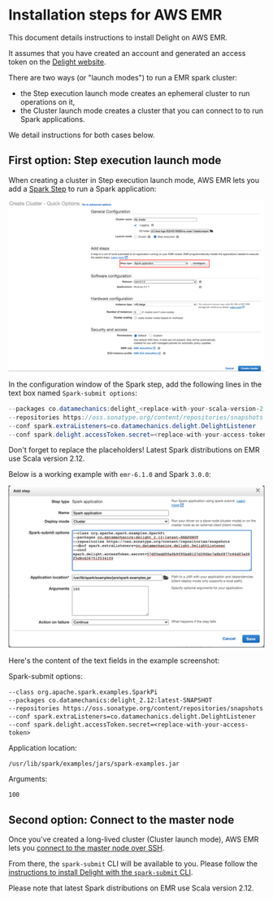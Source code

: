 # Installation steps for AWS EMR

This document details instructions to install Delight on AWS EMR.

It assumes that you have created an account and generated an access token on the [Delight website](https://www.datamechanics.co/delight).

There are two ways (or "launch modes") to run a EMR spark cluster:

- the Step execution launch mode creates an ephemeral cluster to run operations on it,
- the Cluster launch mode creates a cluster that you can connect to to run Spark applications.

We detail instructions for both cases below.

## First option: Step execution launch mode

When creating a cluster in Step execution launch mode, AWS EMR lets you add a [Spark Step](https://docs.aws.amazon.com/emr/latest/ReleaseGuide/emr-spark-submit-step.html) to run a Spark application:

![Spark application step on EMR](images/emr_step.png)

In the configuration window of the Spark step, add the following lines in the text box named `Spark-submit options`:

```java
--packages co.datamechanics:delight_<replace-with-your-scala-version-2.11-or-2.12>:latest-SNAPSHOT
--repositories https://oss.sonatype.org/content/repositories/snapshots
--conf spark.extraListeners=co.datamechanics.delight.DelightListener
--conf spark.delight.accessToken.secret=<replace-with-your-access-token>
```

Don't forget to replace the placeholders!
Latest Spark distributions on EMR use Scala version 2.12.

Below is a working example with `emr-6.1.0` and Spark `3.0.0`:

![Configure Spark application step on EMR](images/emr_step_content.png)

Here's the content of the text fields in the example screenshot:

Spark-submit options:
```
--class org.apache.spark.examples.SparkPi
--packages co.datamechanics:delight_2.12:latest-SNAPSHOT
--repositories https://oss.sonatype.org/content/repositories/snapshots
--conf spark.extraListeners=co.datamechanics.delight.DelightListener
--conf spark.delight.accessToken.secret=<replace-with-your-access-token>
```

Application location:
```
/usr/lib/spark/examples/jars/spark-examples.jar
```

Arguments:
```
100
```

## Second option: Connect to the master node

Once you've created a long-lived cluster (Cluster launch mode), AWS EMR lets you [connect to the master node over SSH](https://docs.aws.amazon.com/emr/latest/ManagementGuide/emr-connect-master-node.html).

From there, the `spark-submit` CLI will be available to you.
Please follow the [instructions to install Delight with the `spark-submit` CLI](spark_submit.md).

Please note that latest Spark distributions on EMR use Scala version 2.12.
